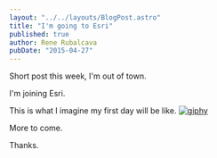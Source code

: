 ```yaml
---
layout: "../../layouts/BlogPost.astro"
title: "I'm going to Esri"
published: true
author: Rene Rubalcava
pubDate: "2015-04-27"
---
```


Short post this week, I'm out of town.

I'm joining Esri.

This is what I imagine my first day will be like. [![giphy](images/giphy.gif)](https://odoe.net/blog/wp-content/uploads/giphy.gif)

More to come.

Thanks.
